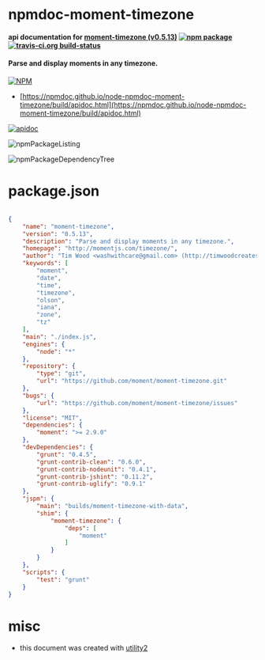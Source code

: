 # npmdoc-moment-timezone

#### api documentation for  [moment-timezone (v0.5.13)](http://momentjs.com/timezone/)  [![npm package](https://img.shields.io/npm/v/npmdoc-moment-timezone.svg?style=flat-square)](https://www.npmjs.org/package/npmdoc-moment-timezone) [![travis-ci.org build-status](https://api.travis-ci.org/npmdoc/node-npmdoc-moment-timezone.svg)](https://travis-ci.org/npmdoc/node-npmdoc-moment-timezone)

#### Parse and display moments in any timezone.

[![NPM](https://nodei.co/npm/moment-timezone.png?downloads=true&downloadRank=true&stars=true)](https://www.npmjs.com/package/moment-timezone)

- [https://npmdoc.github.io/node-npmdoc-moment-timezone/build/apidoc.html](https://npmdoc.github.io/node-npmdoc-moment-timezone/build/apidoc.html)

[![apidoc](https://npmdoc.github.io/node-npmdoc-moment-timezone/build/screenCapture.buildCi.browser.%252Ftmp%252Fbuild%252Fapidoc.html.png)](https://npmdoc.github.io/node-npmdoc-moment-timezone/build/apidoc.html)

![npmPackageListing](https://npmdoc.github.io/node-npmdoc-moment-timezone/build/screenCapture.npmPackageListing.svg)

![npmPackageDependencyTree](https://npmdoc.github.io/node-npmdoc-moment-timezone/build/screenCapture.npmPackageDependencyTree.svg)



# package.json

```json

{
    "name": "moment-timezone",
    "version": "0.5.13",
    "description": "Parse and display moments in any timezone.",
    "homepage": "http://momentjs.com/timezone/",
    "author": "Tim Wood <washwithcare@gmail.com> (http://timwoodcreates.com/)",
    "keywords": [
        "moment",
        "date",
        "time",
        "timezone",
        "olson",
        "iana",
        "zone",
        "tz"
    ],
    "main": "./index.js",
    "engines": {
        "node": "*"
    },
    "repository": {
        "type": "git",
        "url": "https://github.com/moment/moment-timezone.git"
    },
    "bugs": {
        "url": "https://github.com/moment/moment-timezone/issues"
    },
    "license": "MIT",
    "dependencies": {
        "moment": ">= 2.9.0"
    },
    "devDependencies": {
        "grunt": "0.4.5",
        "grunt-contrib-clean": "0.6.0",
        "grunt-contrib-nodeunit": "0.4.1",
        "grunt-contrib-jshint": "0.11.2",
        "grunt-contrib-uglify": "0.9.1"
    },
    "jspm": {
        "main": "builds/moment-timezone-with-data",
        "shim": {
            "moment-timezone": {
                "deps": [
                    "moment"
                ]
            }
        }
    },
    "scripts": {
        "test": "grunt"
    }
}
```



# misc
- this document was created with [utility2](https://github.com/kaizhu256/node-utility2)

